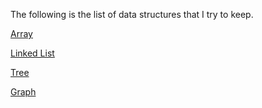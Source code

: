 
The following is the list of data structures that I try to keep.


[Array](https://weitongruan.github.io/coding/data_structure/array)

[Linked List](https://weitongruan.github.io/coding/data_structure/linked_list)

[Tree](https://weitongruan.github.io/coding/data_structure/tree)

[Graph](https://weitongruan.github.io/coding/data_structure/graph)

